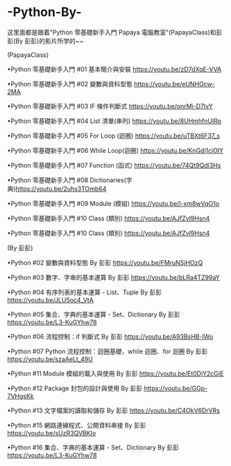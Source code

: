 # -Python-By-
这里面都是跟着"Python 零基礎新手入門 Papaya 電腦教室"(PapayaClass)和彭彭(By 彭彭)的影片所学的~~

(PapayaClass)

•Python 零基礎新手入門 #01 基本簡介與安裝    https://youtu.be/zD7dXqE-VVA

•Python 零基礎新手入門 #02 變數與資料型態    https://youtu.be/eUNHOcw-2MA

•Python 零基礎新手入門 #03 IF 條件判斷式     https://youtu.be/onrMi-D7lvY

•Python 零基礎新手入門 #04 List 清單(串列)   https://youtu.be/8UHmhfnUIRo

•Python 零基礎新手入門 #05 For Loop (迴圈)   https://youtu.be/uTBXt6F37_s

•Python 零基礎新手入門 #06 While Loop(迴圈)  https://youtu.be/KnGdj1cjOlY

•Python 零基礎新手入門 #07 Function (函式)   https://youtu.be/74Qt9Qdl3Hs

•Python 零基礎新手入門 #08 Dictionaries(字典)https://youtu.be/2uhs3TOmb64

•Python 零基礎新手入門 #09 Module (模組)     https://youtu.be/I-xm8wVqO1o

•Python 零基礎新手入門 #10 Class (類別)      https://youtu.be/AJfZvl9Hsn4

•Python 零基礎新手入門 #10 Class (類別)      https://youtu.be/AJfZvl9Hsn4

(By 彭彭)
 
•Python #02 變數與資料型態 By 彭彭                                 https://youtu.be/FMruNSjHOzQ
 
•Python #03 數字、字串的基本運算 By 彭彭                            https://youtu.be/bLRa4TZ99aY

•Python #04 有序列表的基本運算 - List、Tuple By 彭彭                https://youtu.be/JLU5oc4_VtA

•Python #05 集合、字典的基本運算 - Set、Dictionary By 彭彭          https://youtu.be/L3-KuGYhw78

•Python #06 流程控制：if 判斷式 By 彭彭                            https://youtu.be/A93BsHB-lWo

•Python #07 Python 流程控制：迴圈基礎，while 迴圈、for 迴圈 By 彭彭 https://youtu.be/szaAeLt_49U

•Python #11 Module 模組的載入與使用 By 彭彭                        https://youtu.be/Et0DjY2cGiE

•Python #12 Package 封包的設計與使用 By 彭彭                       https://youtu.be/GGp-7VHgsKk

•Python #13 文字檔案的讀取和儲存 By 彭彭                           https://youtu.be/C4OkV6DrVRs

•Python #15 網路連線程式、公開資料串接 By 彭彭                     https://youtu.be/sUzR3QVBKIo

•Python #16 集合、字典的基本運算 - Set、Dictionary By 彭彭        https://youtu.be/L3-KuGYhw78
